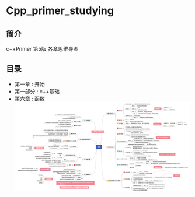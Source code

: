 # Cpp_primer_studying 

简介
----
c++Primer 第5版 各章思维导图

目录
----
- 第一章 : 开始 
- 第一部分 : c++基础
 - 第六章 : 函数 
![Image text](https://raw.githubusercontent.com/chengchuanxiang/Cpp_primer_studying/main/png/chapter6_函数.png)
